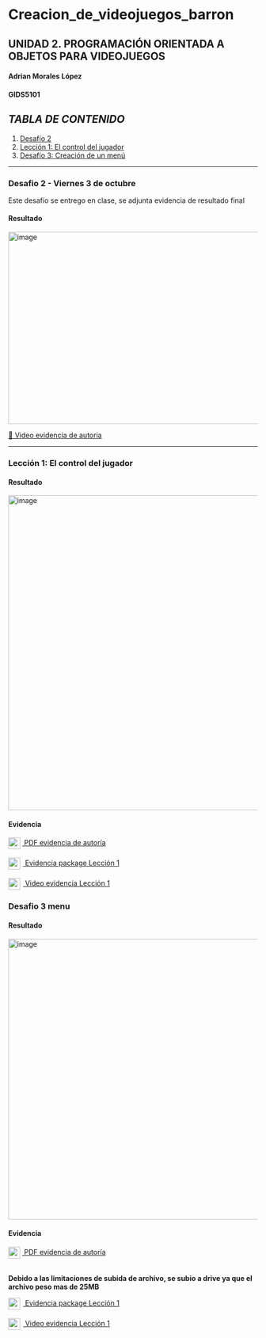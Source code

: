 # Creacion_de_videojuegos_barron
## UNIDAD 2. PROGRAMACIÓN ORIENTADA A OBJETOS PARA VIDEOJUEGOS

#### Adrian Morales López
#### GIDS5101

## ***TABLA DE CONTENIDO***
1. [Desafío 2](#desafio-2---viernes-3-de-octubre)
2. [Lección 1: El control del jugador](#leccion-1-el-control-del-jugador)
3. [Desafío 3: Creación de un menú](#desafio-3-menu)

---

### Desafio 2 - Viernes 3 de octubre <a id="desafio-2---viernes-3-de-octubre"></a>
Este desafio se entrego en clase, se adjunta evidencia de resultado final
#### Resultado
<img width="1272" height="388" alt="image" src="https://github.com/user-attachments/assets/ea398741-58ce-4dcb-9aed-0238f1aa61d9" />

[🎥 Video evidencia de autoria]()

---

### Lección 1: El control del jugador <a id="leccion-1-el-control-del-jugador"></a>
#### Resultado

<img width="1269" height="636" alt="image" src="https://github.com/user-attachments/assets/7fc0da0e-5449-40af-8de0-f070d46e319e" />

#### Evidencia

<a href="https://drive.google.com/file/d/1XXMiRTsi_Z2lzrQhXLjjai6wp_vlld4B/view?usp=drive_link">
  <img src="https://upload.wikimedia.org/wikipedia/commons/8/87/PDF_file_icon.svg" width="24" style="vertical-align:middle; margin-right:4px;">
  PDF evidencia de autoría
</a>
<br>
<br>
<a href="./Leccion_1_package.unitypackage">
  <img src="https://cdn-icons-png.flaticon.com/512/5968/5968866.png" width="24" style="vertical-align:middle; margin-right:6px;">
  Evidencia package Lección 1
</a>
<br>
<br>
<a href="https://drive.google.com/file/d/1KlpC_yb_4VMt7oCDXkqC6lnYt2_0DHIH/view?usp=sharing">
  <img src="https://upload.wikimedia.org/wikipedia/commons/d/da/Google_Drive_logo.png" width="24" style="vertical-align:middle; margin-right:6px;">
  Video evidencia Lección 1
</a>


### Desafio 3 menu <a id="desafio-3-menu"></a>
#### Resultado

<img width="1190" height="567" alt="image" src="https://github.com/user-attachments/assets/742908a4-e4a0-4031-bcf7-e5415affb4b5" />

#### Evidencia

<a href="https://drive.google.com/file/d/1l-TwTsoMgVv8_tTV4A3Vn0kX0vQLtB5C/view?usp=drive_link">
  <img src="https://upload.wikimedia.org/wikipedia/commons/8/87/PDF_file_icon.svg" width="24" style="vertical-align:middle; margin-right:4px;">
  PDF evidencia de autoría
</a>
<br>
<br>

**Debido a las limitaciones de subida de archivo, se subio a drive ya que el archivo peso mas de 25MB**

<a href="https://drive.google.com/file/d/1l-TwTsoMgVv8_tTV4A3Vn0kX0vQLtB5C/view?usp=drive_link">
  <img src="https://cdn-icons-png.flaticon.com/512/5968/5968866.png" width="24" style="vertical-align:middle; margin-right:6px;">
  Evidencia package Lección 1
</a>
<br>
<br>
<a href="https://drive.google.com/file/d/1BULWCDsQBrOZFkST4OV1axcnWZyiPRrU/view?usp=sharing">
  <img src="https://upload.wikimedia.org/wikipedia/commons/d/da/Google_Drive_logo.png" width="24" style="vertical-align:middle; margin-right:6px;">
  Video evidencia Lección 1
</a>
